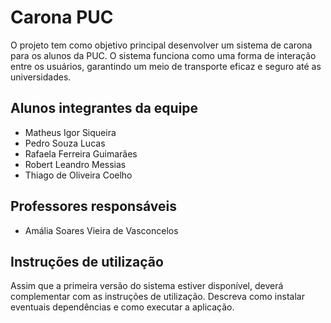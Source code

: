 # Carona PUC
O projeto tem como objetivo principal desenvolver um sistema de carona para os alunos da PUC. O sistema funciona como uma forma de interação entre os usuários, garantindo um meio de transporte eficaz e seguro até as universidades.
## Alunos integrantes da equipe

* Matheus Igor Siqueira
* Pedro Souza Lucas
* Rafaela Ferreira Guimarães
* Robert Leandro Messias
* Thiago de Oliveira Coelho

## Professores responsáveis

* Amália Soares Vieira de Vasconcelos


## Instruções de utilização

Assim que a primeira versão do sistema estiver disponível, deverá complementar com as instruções de utilização. Descreva como instalar eventuais dependências e como executar a aplicação.
